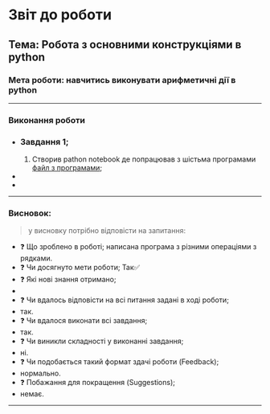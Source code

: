 # Звіт до роботи
## Тема: Робота з основними конструкціями в python 
### Мета роботи: навчитись виконувати арифметичні дії в python

---
### Виконання роботи
*   ### Завдання 1;
    1. Створив pathon notebook де попрацював з шістьма програмами [файл з програмами](1py.ipynb); 
* 

*   
---
### Висновок:
> у висновку потрібно відповісти на запитання:

- :question: Що зроблено в роботі;
написана програма з різними операціями з рядками.
- :question: Чи досягнуто мети роботи;
Так✅
- :question: Які нові знання отримано;
- 
- :question: Чи вдалось відповісти на всі питання задані в ході роботи;
- так.
- :question: Чи вдалося виконати всі завдання;
- так.
- :question: Чи виникли складності у виконанні завдання;
- ні.
- :question: Чи подобається такий формат здачі роботи (Feedback);
- нормально. 
- :question: Побажання для покращення (Suggestions);
- немає.
---
